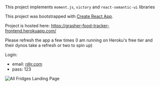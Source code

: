 This project implements `moment.js`, `victory` and `react-semantic-ui` libraries

This project was bootstrapped with [Create React App](https://github.com/facebook/create-react-app).

Project is hosted here:
https://grasher-food-tracker-frontend.herokuapp.com/

Please refresh the app a few times (I am running on Heroku's free tier and their dynos take a refresh or two to spin up)

Login: 
  - email:  r@r.com
  - pass:   123

![All Fridges Landing Page](https://www.flickr.com/photos/52261668@N08/49632722683/in/dateposted-public/)
